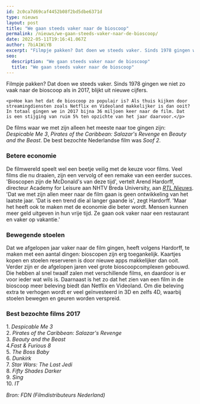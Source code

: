 ```yaml
---
id: 2c0ca7d69caf4452b08f2bd5dbe6371d
type: nieuws
layout: post
title: "We gaan steeds vaker naar de bioscoop"
permalink: /nieuws/we-gaan-steeds-vaker-naar-de-bioscoop/
date: 2022-05-11T19:16:41.067Z
author: 7biA1WiYB
excerpt: "Filmpje pakken? Dat doen we steeds vaker. Sinds 1978 gingen we niet zo vaak naar de bioscoop als in 2017, blijkt uit nieuwe cijfers.  "
seo:
  description: "We gaan steeds vaker naar de bioscoop"
  title: "We gaan steeds vaker naar de bioscoop"
---
```

Filmpje pakken? Dat doen we steeds vaker. Sinds 1978 gingen we niet zo vaak naar de bioscoop als in 2017, blijkt uit nieuwe cijfers.  

    <p>Hoe kan het dat de bioscoop zo populair is? Als thuis kijken door streamingdiensten zoals Netflix en Videoland makkelijker is dan ooit? In totaal gingen we in 2017 bijna 36 miljoen keer naar de film. Dat is een stijging van ruim 5% ten opzichte van het jaar daarvoor.</p>
<p>De films waar we met zijn alleen het meeste naar toe gingen zijn: <em>Despicable Me 3</em>, <em>Pirates of the Caribbean: Salazar's Revenge</em> en <em>Beauty and the Beast</em>. De best bezochte Nederlandse film was <em>Soof 2</em>.</p>
<h3>Betere economie</h3>
<p>De filmwereld speelt wel een beetje veilig met de keuze voor films. Veel films die nu draaien, zijn een vervolg of een remake van een eerder succes. 'Bioscopen zijn de McDonald's van deze tijd', vertelt Arend Hardorff, directeur Academy for Leisure aan NHTV Breda University, aan <a href="https://www.rtlnieuws.nl/nederland/bioscopen-populairst-sinds-1978-de-mcdonalds-van-deze-tijd" target="_blank"><em>RTL Nieuws</em></a>. 'Dat we met zijn allen meer naar de film gaan is geen ontwikkeling van het laatste jaar. 'Dat is een trend die al langer gaande is', zegt Hardorff. 'Maar het heeft ook te maken met de economie die beter wordt. Mensen kunnen meer geld uitgeven in hun vrije tijd. Ze gaan ook vaker naar een restaurant en vaker op vakantie.'</p>
<h3>Bewegende stoelen</h3>
<p>Dat we afgelopen jaar vaker naar de film gingen, heeft volgens Hardorff, te maken met een aantal dingen: bioscopen zijn erg toegankelijk. Kaartjes kopen en stoelen reserveren is door nieuwe apps makkelijker dan ooit. Verder zijn er de afgelopen jaren veel grote bioscoopcomplexen gebouwd. Die hebben al snel twaalf zalen met verschillende films, en daardoor is er voor ieder wat wils is. Daarnaast is het zo dat het zien van een film in de bioscoop meer beleving biedt dan Netflix en Videoland. Om die beleving extra te verhogen wordt er veel geïnvesteerd in 3D en zelfs 4D, waarbij stoelen bewegen en geuren worden verspreid.</p>
<h3>Best bezochte films 2017</h3>
<p>1. <em>Despicable Me 3</em><br>2. <em>Pirates of the Caribbean: Salazar's Revenge</em><br>3. <em>Beauty and the Beast</em><br>4.<em>Fast &amp; Furious 8</em><br>5. <em>The Boss Baby</em><br>6. <em>Dunkirk</em><br>7. <em>Star Wars: The Last Jedi</em><br>8. <em>Fifty Shades Darker</em><br>9. <em>Sing</em><br>10. <em>IT</em></p>
<p><em>Bron: FDN (Filmdistributeurs Nederland)</em></p>  
